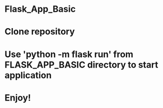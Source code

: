 # Flask_App_Basic
#
# Clone repository
#
# Use 'python -m flask run' from FLASK_APP_BASIC directory to start application
#
# Enjoy!

